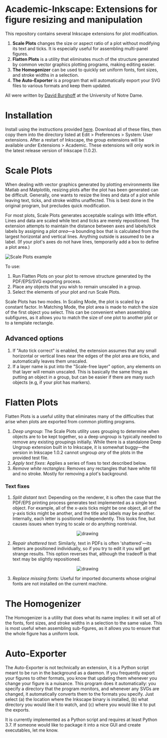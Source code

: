 # Academic-Inkscape: Extensions for figure resizing and manipulation
This repository contains several Inkscape extensions for plot modification.

1. **Scale Plots** changes the size or aspect ratio of a plot without modifying its text and ticks. It is especially useful for assembling multi-panel figures.
2. **Flatten Plots** is a utility that eliminates much of the structure generated by common vector graphics plotting programs, making editing easier.
3. **The Homogenizer** can be used to quickly set uniform fonts, font sizes, and stroke widths in a selection.
4. **The Auto-Exporter** is a program that will automatically export your SVG files to various formats and keep them updated.

All were written by [David Burghoff](https://dburghoff.com) at the University of Notre Dame.  

# Installation
Install using the instructions provided [here](https://inkscape.org/gallery/=extension/). Download all of these files, then copy them into the directory listed at Edit > Preferences > System: User extensions. After a restart of Inkscape, the group extensions will be available under Extensions > Academic. These extensions will only work in the latest release version of Inkscape (1.0.2).

# Scale Plots
When dealing with vector graphics generated by plotting environments like Matlab and Matplotlib, resizing plots after the plot has been generated can be difficult. Generally, one wants to resize the lines and data of a plot while leaving text, ticks, and stroke widths unaffected. This is best done in the original program, but precludes quick modification.

For most plots, Scale Plots generates acceptable scalings with little effort. Lines and data are scaled while text and ticks are merely repositioned. The extension attempts to maintain the distance between axes and labels/tick labels by assigning a _plot area_—a bounding box that is calculated from the largest horizontal and vertical lines. Anything outside is assumed to be a label. (If your plot's axes do not have lines, temporarily add a box to define a plot area.)

![Scale Plots example](https://github.com/burghoff/Academic-Inkscape/blob/main/examples/Scale%20Plots%20example.svg)

To use:

1. Run Flatten Plots on your plot to remove structure generated by the PDF/EPS/SVG exporting process. 
2. Place any objects that you wish to remain unscaled in a group.
3. Select the elements of your plot and run Scale Plots.

Scale Plots has two modes. In Scaling Mode, the plot is scaled by a constant factor. In Matching Mode, the plot area is made to match the size of the first object you select. This can be convenient when assembling subfigures, as it allows you to match the size of one plot to another plot or to a template rectangle.
            
## Advanced options
1. If "Auto tick correct" is enabled, the extension assumes that any small horizontal or vertical lines near the edges of the plot area are ticks, and automatically leaves them unscaled.
2. If a layer name is put into the "Scale-free layer" option, any elements on that layer will remain unscaled. This is basically the same thing as putting an object in a group, but can be easier if there are many such objects (e.g, if your plot has markers).

# Flatten Plots
Flatten Plots is a useful utility that eliminates many of the difficulties that arise when plots are exported from common plotting programs.
1. *Deep ungroup*: The Scale Plots utility uses grouping to determine when objects are to be kept together, so a deep ungroup is typically needed to remove any existing groupings initially. While there is a standalone Deep Ungroup extension built in to Inkscape, it is somewhat buggy—the version in Inkscape 1.0.2 cannot ungroup *any* of the plots in the provided test file.
2. *Apply text fixes*: Applies a series of fixes to text described below.
3. *Remove white rectangles*: Removes any rectangles that have white fill and no stroke. Mostly for removing a plot's background.

### Text fixes
<ol>
<li><i>Split distant text</i>: Depending on the renderer, it is often the case that the PDF/EPS printing process generates text implemented as a single text object. For example, all of the x-axis ticks might be one object, all of the y-axis ticks might be another, and the title and labels may be another. Internally, each letter is positioned independently. This looks fine, but causes issues when trying to scale or do anything nontrivial.
<br><p align="center"><img src="https://github.com/burghoff/Academic-Inkscape/blob/main/examples/Split_distant_draw.png" alt="drawing" ></img></p></li>
<li><i>Repair shattered text</i>: Similarly, text in PDFs is often 'shattered'—its letters are positioned individually, so if you try to edit it you will get strange results. This option reverses that, although the tradeoff is that text may be slightly repositioned.
<br><p align="center"><img src="https://github.com/burghoff/Academic-Inkscape/blob/main/examples/Repair_shattered_draw.png" alt="drawing" ></img></p></li>
<li><i>Replace missing fonts</i>: Useful for imported documents whose original fonts are not installed on the current machine.</li></ol>

# The Homogenizer
The Homogenizer is a utility that does what its name implies: it will set all of the fonts, font sizes, and stroke widths in a selection to the same value. This is most useful when assembling sub-figures, as it allows you to ensure that the whole figure has a uniform look. 

# Auto-Exporter
The Auto-Exporter is not technically an extension, it is a Python script meant to be run in the background as a daemon. If you frequently export your figures to other formats, you know that updating them whenever you change your figure is a nuisance. This program does it automatically: you specify a directory that the program monitors, and whenever any SVGs are changed, it automatically converts them to the formats you specify. Just select (a) the location where the Inkscape binary is installed, (b) what directory you would like it to watch, and (c) where you would like it to put the exports.

It is currently implemented as a Python script and requires at least Python 3.7. If someone would like to package it into a nice GUI and create executables, let me know.
